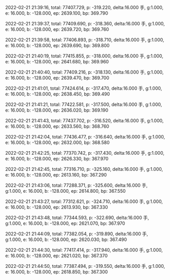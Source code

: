 2022-02-21 21:39:16, total: 77407.729, p: -319.220, delta:16.000 手, g:1.000, e: 16.000, b: -128.000, ep: 2639.100, bp: 369.790

2022-02-21 21:39:37, total: 77409.690, p: -318.360, delta:16.000 手, g:1.000, e: 16.000, b: -128.000, ep: 2639.720, bp: 369.760

2022-02-21 21:39:58, total: 77406.893, p: -318.710, delta:16.000 手, g:1.000, e: 16.000, b: -128.000, ep: 2639.690, bp: 369.800

2022-02-21 21:40:19, total: 77415.855, p: -318.000, delta:16.000 手, g:1.000, e: 16.000, b: -128.000, ep: 2641.680, bp: 369.960

2022-02-21 21:40:40, total: 77409.216, p: -318.130, delta:16.000 手, g:1.000, e: 16.000, b: -128.000, ep: 2639.470, bp: 369.700

2022-02-21 21:41:01, total: 77424.614, p: -317.470, delta:16.000 手, g:1.000, e: 16.000, b: -128.000, ep: 2638.450, bp: 369.490

2022-02-21 21:41:21, total: 77422.581, p: -317.500, delta:16.000 手, g:1.000, e: 16.000, b: -128.000, ep: 2636.020, bp: 369.190

2022-02-21 21:41:43, total: 77437.702, p: -316.520, delta:16.000 手, g:1.000, e: 16.000, b: -128.000, ep: 2633.560, bp: 368.760

2022-02-21 21:42:04, total: 77436.477, p: -316.640, delta:16.000 手, g:1.000, e: 16.000, b: -128.000, ep: 2632.000, bp: 368.580

2022-02-21 21:42:25, total: 77370.742, p: -317.430, delta:16.000 手, g:1.000, e: 16.000, b: -128.000, ep: 2626.330, bp: 367.970

2022-02-21 21:42:45, total: 77316.710, p: -325.160, delta:16.000 手, g:1.000, e: 16.000, b: -128.000, ep: 2613.160, bp: 367.290

2022-02-21 21:43:06, total: 77288.371, p: -325.600, delta:16.000 手, g:1.000, e: 16.000, b: -128.000, ep: 2614.800, bp: 367.550

2022-02-21 21:43:27, total: 77312.621, p: -324.710, delta:16.000 手, g:1.000, e: 16.000, b: -128.000, ep: 2613.930, bp: 367.330

2022-02-21 21:43:48, total: 77344.593, p: -322.690, delta:16.000 手, g:1.000, e: 16.000, b: -128.000, ep: 2621.070, bp: 367.970

2022-02-21 21:44:09, total: 77382.054, p: -319.890, delta:16.000 手, g:1.000, e: 16.000, b: -128.000, ep: 2620.030, bp: 367.490

2022-02-21 21:44:30, total: 77417.414, p: -317.940, delta:16.000 手, g:1.000, e: 16.000, b: -128.000, ep: 2621.020, bp: 367.370

2022-02-21 21:44:50, total: 77387.494, p: -319.550, delta:16.000 手, g:1.000, e: 16.000, b: -128.000, ep: 2618.850, bp: 367.300